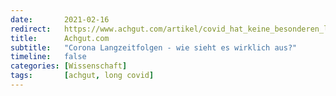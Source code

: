 ```yaml
---
date:       2021-02-16
redirect:   https://www.achgut.com/artikel/covid_hat_keine_besonderen_langzeitfolgen
title:      Achgut.com
subtitle:   "Corona Langzeitfolgen - wie sieht es wirklich aus?"
timeline:   false
categories: [Wissenschaft]
tags:       [achgut, long covid]
---
```

